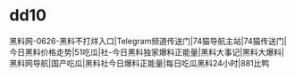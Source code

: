# dd10
黑料网-0626-黑料不打烊入口|Telegram频道传送门|74猫导航主站|74猫传送门|今日黑料价格走势|51吃瓜|社-今日黑料独家爆料正能量|黑料大事记|黑料大爆料|黑料网导航|国产吃瓜|黑料社今日爆料正能量|每日吃瓜黑料24小时|881比鸭
